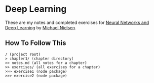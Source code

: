 # Deep Learning

These are my notes and completed exercises for [Neural Networks and Deep Learning](http://neuralnetworksanddeeplearning.com/) by [Michael Nielsen](http://michaelnielsen.org/).

## How To Follow This

```
/ (project root)
> chapter1/ (chapter directory)
>> notes.md (all notes for a chapter)
>> exercises/ (all exercises for a chapter)
>>> exercise1 (node package)
>>> exercise2 (node package)
```
